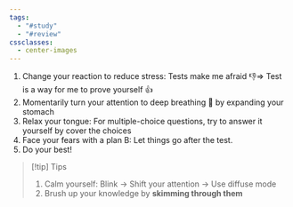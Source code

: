 ```yaml
---
tags:
  - "#study"
  - "#review"
cssclasses:
  - center-images
---
```

1. Change your reaction to reduce stress: Tests make me afraid 👎=> Test is a way for me to prove yourself 👍
2. Momentarily turn your attention to deep breathing 😤 by expanding your stomach
3. Relax your tongue: For multiple-choice questions, try to answer it yourself by cover the choices
4. Face your fears with a plan B: Let things go after the test.
5. Do your best!


> [!tip] Tips
> 1. Calm yourself: Blink → Shift your attention → Use diffuse mode
> 2. Brush up your knowledge by **skimming through them**


